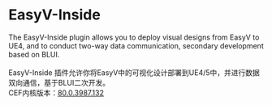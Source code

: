 # EasyV-Inside
> 
The EasyV-Inside plugin allows you to deploy visual designs from EasyV to UE4, and to conduct two-way data communication, secondary development based on BLUI.  <br><br>
EasyV-Inside 插件允许你将EasyV中的可视化设计部署到UE4/5中，并进行数据双向通信，基于BLUI二次开发。<br>
CEF内核版本：[80.0.3987.132](https://github.com/chromiumembedded/cef/tree/3987)
>
